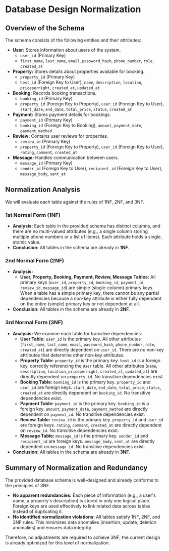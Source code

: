 # Database Design Normalization

## Overview of the Schema

The schema consists of the following entities and their attributes:

* **User:** Stores information about users of the system.
    * `user_id` (Primary Key)
    * `first_name`, `last_name`, `email`, `password_hash`, `phone_number`, `role`, `created_at`
* **Property:** Stores details about properties available for booking.
    * `property_id` (Primary Key)
    * `host_id` (Foreign Key to User), `name`, `description`, `location`, `pricepernight`, `created_at`, `updated_at`
* **Booking:** Records booking transactions.
    * `booking_id` (Primary Key)
    * `property_id` (Foreign Key to Property), `user_id` (Foreign Key to User), `start_date`, `end_date`, `total_price`, `status`, `created_at`
* **Payment:** Stores payment details for bookings.
    * `payment_id` (Primary Key)
    * `booking_id` (Foreign Key to Booking), `amount`, `payment_date`, `payment_method`
* **Review:** Contains user reviews for properties.
    * `review_id` (Primary Key)
    * `property_id` (Foreign Key to Property), `user_id` (Foreign Key to User), `rating`, `comment`, `created_at`
* **Message:** Handles communication between users.
    * `message_id` (Primary Key)
    * `sender_id` (Foreign Key to User), `recipient_id` (Foreign Key to User), `message_body`, `sent_at`

## Normalization Analysis

We will evaluate each table against the rules of 1NF, 2NF, and 3NF.

### 1st Normal Form (1NF)

* **Analysis:** Each table in the provided schema has distinct columns, and there are no multi-valued attributes (e.g., a single column storing multiple phone numbers or a list of items). Each attribute holds a single, atomic value.
* **Conclusion:** All tables in the schema are already in **1NF**.

### 2nd Normal Form (2NF)

* **Analysis:**
    * **User, Property, Booking, Payment, Review, Message Tables:** All primary keys (`user_id`, `property_id`, `booking_id`, `payment_id`, `review_id`, `message_id`) are simple (single-column) primary keys. When a table has a simple primary key, there cannot be any partial dependencies because a non-key attribute is either fully dependent on the entire (simple) primary key or not dependent at all.
* **Conclusion:** All tables in the schema are already in **2NF**.

### 3rd Normal Form (3NF)

* **Analysis:** We examine each table for transitive dependencies:
    * **User Table:** `user_id` is the primary key. All other attributes (`first_name`, `last_name`, `email`, `password_hash`, `phone_number`, `role`, `created_at`) are directly dependent on `user_id`. There are no non-key attributes that determine other non-key attributes.
    * **Property Table:** `property_id` is the primary key. `host_id` is a foreign key, correctly referencing the `User` table. All other attributes (`name`, `description`, `location`, `pricepernight`, `created_at`, `updated_at`) are directly dependent on `property_id`. No transitive dependencies exist.
    * **Booking Table:** `booking_id` is the primary key. `property_id` and `user_id` are foreign keys. `start_date`, `end_date`, `total_price`, `status`, `created_at` are directly dependent on `booking_id`. No transitive dependencies exist.
    * **Payment Table:** `payment_id` is the primary key. `booking_id` is a foreign key. `amount`, `payment_date`, `payment_method` are directly dependent on `payment_id`. No transitive dependencies exist.
    * **Review Table:** `review_id` is the primary key. `property_id` and `user_id` are foreign keys. `rating`, `comment`, `created_at` are directly dependent on `review_id`. No transitive dependencies exist.
    * **Message Table:** `message_id` is the primary key. `sender_id` and `recipient_id` are foreign keys. `message_body`, `sent_at` are directly dependent on `message_id`. No transitive dependencies exist.
* **Conclusion:** All tables in the schema are already in **3NF**.

## Summary of Normalization and Redundancy

The provided database schema is well-designed and already conforms to the principles of 3NF.

* **No apparent redundancies:** Each piece of information (e.g., a user's name, a property's description) is stored in only one logical place. Foreign keys are used effectively to link related data across tables instead of duplicating it.
* **No identified normalization violations:** All tables satisfy 1NF, 2NF, and 3NF rules. This minimizes data anomalies (insertion, update, deletion anomalies) and ensures data integrity.

Therefore, no adjustments are required to achieve 3NF; the current design is already optimized for this level of normalization.